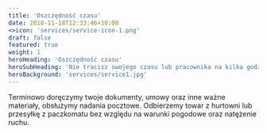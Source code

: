 ```yaml
---
title: 'Oszczędność czasu'
date: 2018-11-18T12:33:46+10:00
<>icon: 'services/service-icon-1.png'
draft: false
featured: true
weight: 1
heroHeading: 'Oszczędność czasu'
heroSubHeading: 'Nie tracisz swojego czasu lub pracownika na kilka godzin'
heroBackground: 'services/service1.jpg'
---
```


Terminowo doręczymy twoje dokumenty, umowy oraz inne ważne materiały, obsłużymy nadania pocztowe. Odbierzemy towar z hurtowni lub przesyłkę z paczkomatu bez względu na warunki pogodowe oraz natężenie ruchu. 